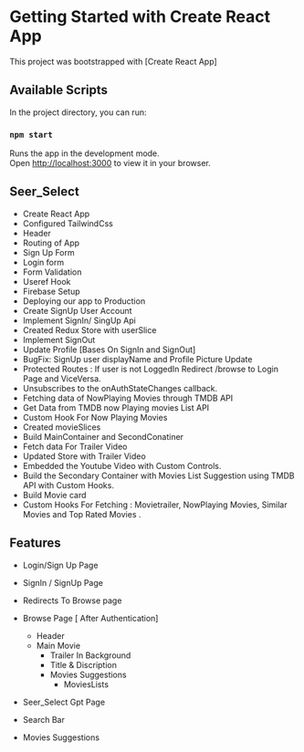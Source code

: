 # Getting Started with Create React App

This project was bootstrapped with [Create React App]

## Available Scripts

In the project directory, you can run:

### `npm start`

Runs the app in the development mode.\
Open [http://localhost:3000](http://localhost:3000) to view it in your browser.

## Seer_Select

- Create React App
- Configured TailwindCss
- Header
- Routing of App
- Sign Up Form
- Login form
- Form Validation
- Useref Hook
- Firebase Setup
- Deploying our app to Production
- Create SignUp User Account
- Implement SignIn/ SingUp Api
- Created Redux Store with userSlice
- Implement SignOut
- Update Profile [Bases On SignIn and SignOut]
- BugFix: SignUp user displayName and Profile Picture Update
- Protected Routes : If user is not LoggedIn Redirect /browse to Login Page and ViceVersa.
- Unsubscribes to the onAuthStateChanges callback.
- Fetching data of NowPlaying Movies through TMDB API
- Get Data from TMDB now Playing movies List API
- Custom Hook For Now Playing Movies
- Created movieSlices
- Build MainContainer and SecondConatiner
- Fetch data For Trailer Video
- Updated Store with Trailer Video
- Embedded the Youtube Video with Custom Controls.
- Build the Secondary Container with Movies List Suggestion using TMDB API with Custom Hooks.
- Build Movie card
- Custom Hooks For Fetching : Movietrailer, NowPlaying Movies, Similar Movies and Top Rated Movies .

## Features

- Login/Sign Up Page
- SignIn / SignUp Page
- Redirects To Browse page

- Browse Page [ After Authentication]

  - Header
  - Main Movie
    - Trailer In Background
    - Title & Discription
    - Movies Suggestions
      - MoviesLists

- Seer_Select Gpt Page
- Search Bar
- Movies Suggestions
